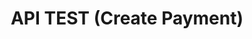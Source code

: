 ---
title: API TEST (Create Payment)
api:
  file: create-payments-v2.json
  operationId: post_new-endpoint
deprecated: false
hidden: true
link:
  new_tab: false
metadata:
  robots: index
---